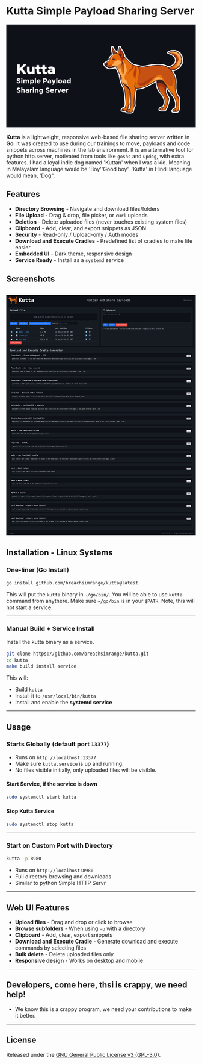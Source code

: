 # Kutta Simple Payload Sharing Server
![Kutta Logo](images/kutta-logo.jpg)

**Kutta** is a lightweight, responsive web-based file sharing server written in **Go**.
It was created to use during our trainings to move, payloads and code snippets across machines in the lab environment.
It is an alternative tool for python http.server, motivated from tools like `goshs` and `updog`, with extra features.
I had a loyal indie dog named 'Kuttan' when I was a kid. Meaning in Malayalam language would be 'Boy'\'Good boy'. 'Kutta' in Hindi language would mean, 'Dog".

## Features

* **Directory Browsing** - Navigate and download files/folders
* **File Upload** - Drag & drop, file picker, or `curl` uploads
* **Deletion** - Delete uploaded files (never touches existing system files)
* **Clipboard** - Add, clear, and export snippets as JSON
* **Security** - Read-only / Upload-only / Auth modes
* **Download and Execute Cradles** - Predefined list of cradles to make life easier
* **Embedded UI** - Dark theme, responsive design
* **Service Ready** - Install as a `systemd` service

## Screenshots
![Screenshot](images/web-ui.jpg)
---


## Installation - Linux Systems

### One-liner (Go Install)

```bash
go install github.com/breachsimrange/kutta@latest
```

This will put the `kutta` binary in `~/go/bin/`. You will be able to use `kutta` command from anythere.
Make sure `~/go/bin` is in your `$PATH`. Note, this will not start a service.

---

### Manual Build + Service Install
Install the kutta binary as a service.
```bash
git clone https://github.com/breachsimrange/kutta.git
cd kutta
make build install service
```

This will:

* Build `kutta`
* Install it to `/usr/local/bin/kutta`
* Install and enable the **systemd service**

---

## Usage

### Starts Globally (default port `13377`)

* Runs on `http://localhost:13377`
* Make sure `kutta.service` is up and running.
* No files visible initially, only uploaded files will be visible.

#### Start Service, if the service is down

```bash
sudo systemctl start kutta
```
#### Stop Kutta Service

```bash
sudo systemctl stop kutta
```

---

### Start on Custom Port with Directory

```bash
kutta -p 8980
```

* Runs on `http://localhost:8980`
* Full directory browsing and downloads
* Similar to python Simple HTTP Servr

---

## Web UI Features

* **Upload files** - Drag and drop or click to browse
* **Browse subfolders** - When using `-p` with a directory
* **Clipboard** - Add, clear, export snippets
* **Download and Execute Cradle** - Generate download and execute commands by selecting files
* **Bulk delete** - Delete uploaded files only
* **Responsive design** - Works on desktop and mobile

---

## Developers, come here, thsi is crappy, we need help!

* We know this is a crappy program, we need your contributions to make it better.

---

## License

Released under the [GNU General Public License v3 (GPL-3.0)](./LICENSE).

